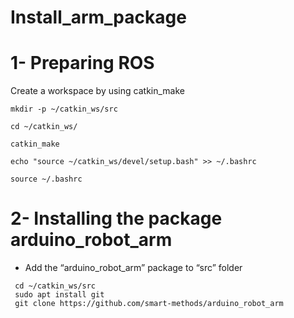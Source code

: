 # Install_arm_package
# 1- Preparing ROS
Create a workspace by using catkin_make
```
mkdir -p ~/catkin_ws/src
```
```
cd ~/catkin_ws/
```
```
catkin_make
```
```
echo "source ~/catkin_ws/devel/setup.bash" >> ~/.bashrc
```
```
source ~/.bashrc
```
# 2- Installing the package arduino_robot_arm
* Add the “arduino_robot_arm” package to “src” folder
```
 cd ~/catkin_ws/src
 sudo apt install git
 git clone https://github.com/smart-methods/arduino_robot_arm 
```
